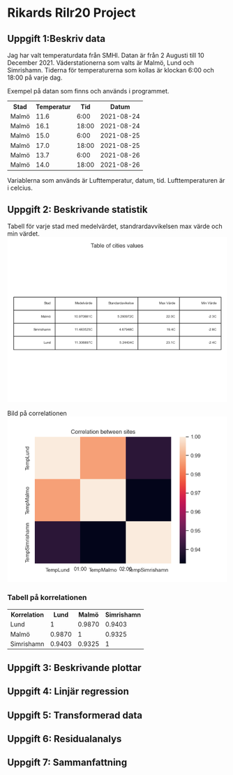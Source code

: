 # Rikards Rilr20 Project 
<!-- Inlämningen av projektet ska bestå av en skriftlig rapport där uppgift 1-7 besvaras med text och
plottar, samt inlämning av all kod och data som använts i er analys. Uppgifterna löses i valfritt
programmeringsspråk. -->

## Uppgift 1:Beskriv data
<!-- Introducera den data som valts och beskriv vad den visar och varifrån den kommer. Cirka 250 ord
(halv A 4 ). Var tydliga med vad de olika variablerna beskriver och i vilken enhet de är i. Det kan vara
en god idé att ha en mindre tabell med ett urval från datan för att lättare beskriva mätvärdena.

Det ska också finnas en visuell representation av hur datamängden ser ut, samt tillhörande figurtext
med förklaringar till vad som visas och om det finns några konstigheter (till exempel outliers i datan).
Visualiseringen görs med lämplig plot, t.ex. stapeldiagram, linjediagram, scatterplot, cirkeldiagram
etc. **Obs! Glöm inte att ange enheter på axlarna!** -->
Jag har valt temperaturdata från SMHI. Datan är från 2 Augusti till 10 December 2021. Väderstationerna som valts är Malmö, Lund och Simrishamn. Tiderna för temperaturerna som kollas är klockan 6:00 och 18:00 på varje dag. 

Exempel på datan som finns och används i programmet. 
<table>
<tr>
    <th>Stad</th>
    <th>Temperatur</th>
    <th>Tid</th>
    <th>Datum</th>
</tr>
<tr>
    <td>Malmö</td>
    <td>11.6</td>
    <td>6:00</td>
    <td>2021-08-24</td>
</tr>
<tr>
    <td>Malmö</td>
    <td>16.1</td>
    <td>18:00</td>
    <td>2021-08-24</td>
</tr>
<tr>
    <td>Malmö</td>
    <td>15.0</td>
    <td>6:00</td>
    <td>2021-08-25</td>
</tr>
<tr>
    <td>Malmö</td>
    <td>17.0</td>
    <td>18:00</td>
    <td>2021-08-25</td>
</tr>
<tr>
    <td>Malmö</td>
    <td>13.7</td>
    <td>6:00</td>
    <td>2021-08-26</td>
</tr>
<tr>
    <td>Malmö</td>
    <td>14.0</td>
    <td>18:00</td>
    <td>2021-08-26</td>
</tr>
</table>
Variablerna som används är Lufttemperatur, datum, tid. Lufttemperaturen är i celcius.

## Uppgift 2: Beskrivande statistik
<!-- Gör en tabell innehållande beskrivande statistik av din data. Denna ska innehålla medelvärde,
standardavvikelse, max- och min-värde samt korrelationen mellan variablerna. Korrelationen kan
också med fördel visualiseras i form av en heatmap (i python Seaborn.heatmap(korrelation)).


Till dessa tabeller ska också en kortare text om vad dessa värden säger om er data och om det går att dra några slutsatser utifrån den. -->

Tabell för varje stad med medelvärdet, standrardavvikelsen max värde och min värdet.
![Alt text](plot/table.png "title") 

Bild på correlationen
![Alt text](plot/correlation.png "title")

### Tabell på korrelationen

<table>
<tr>
    <th>Korrelation</th>
    <th>Lund</th>
    <th>Malmö</th>
    <th>Simrishamn</th>
</tr>
<tr>
    <td>Lund</td>
    <td>1</td>
    <td>0.9870</td>
    <td>0.9403</td>
</tr>
<tr>
    <td>Malmö</td>
    <td>0.9870</td>
    <td>1</td>
    <td>0.9325</td>
</tr>
<tr>
    <td>Simrishamn</td>
    <td>0.9403</td>
    <td>0.9325</td>
    <td>1</td>
</tr>
</table>

## Uppgift 3: Beskrivande plottar
<!-- Gör minst en graf till för att visuellt analysera er data. Det kan till exempel vara ett histogram som
jämförs mot normalfördelningen eller ett lådagram för att vissa hur spridningen av data ser ut. -->
## Uppgift 4: Linjär regression
<!-- 
Utför en linjärregression av minst en av variablerna och ett tillhörande 95% konfidensintervall.
Rapportera variablerna 𝑎 och 𝑏 i sambandet 𝑦=𝑎+𝑏∙𝑥 samt punktskattningens
konfidensintervall av dessa. Visualisera detta i en graf med den linjära modellen, konfidensintervallet
och originaldata i samma figur. -->
## Uppgift 5: Transformerad data
<!-- Ibland passar inte den data man har till en linjär modell. Då kan det ibland gå att lösa genom att
transformera data med exempelvis med en logaritmisk funktion. Prova minst en transformation av
din data och skapa en ny regressionsanalys. Plotta sedan den nya modellen tillsammans med
originaldata och jämför med den tidigare modellen. **Obs! Glöm inte att transformera tillbaka
modellen och er data innan ni plottar dessa. Annars kan ni inte göra en tydlig jämförelse mellan de
två modellerna.** -->
## Uppgift 6: Residualanalys
<!-- 
Beräkna residualerna, 𝑒= 𝑦−𝑦̂, för de två modellerna och plotta dessa. Hur ser de ut? Plotta
residualerna mot normalfördelningen (i Python t.ex. genom Seaborn.distplot eller
scipy.stats.probplot). Kommentera dessa plottar utseende och beskriv vilka slutsatser vi kan dra
utifrån dessa. Finns det några beroenden? Hur väl följer residualerna en normalfördelning? -->
## Uppgift 7: Sammanfattning
<!-- 
Skriv en sammanfattning av din analys och vilka slutsatser du kommit fram till, max halv A4. -->
